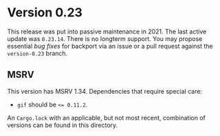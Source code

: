 # Version 0.23

This release was put into passive maintenance in 2021. The last active update
was `0.23.14`. There is no longterm support. You may propose essential _bug
fixes_ for backport via an issue or a pull request against the `version-0.23`
branch.

## MSRV

This version has MSRV 1.34. Dependencies that require special care:
- `gif` should be `<= 0.11.2`.

An `Cargo.lock` with an applicable, but not most recent, combination of
versions can be found in this directory.
